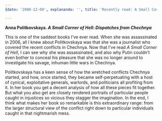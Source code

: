 ```yaml
---
{date: '2008-12-09', explananda: '', title: 'Recently read: A Small Corner of Hell', tags: book_reviews}

---
```

<strong>Anna Politkovskaya.  <em>A Small Corner of Hell: Dispatches from Chechnya</em></strong>

This is one of the saddest books I've ever read.  When she was assassinated in 2006, all I knew about Politkovskaya was that she was a journalist who covered the recent conflicts in Chechnya.  Now that I've read <em>A Small Corner of Hell</em>, I can see why she was assassinated, and also why Putin couldn't even bother to conceal his pleasure that she was no longer around to investigate his savage, inhuman little wars in Chechnya.

Politkovskaya has a keen sense of how the wretched conflicts Chechnya started, and how, once started, they became self-perpetuating with a host of cynical, exploitative generals, warlords, and politicians all profiting from it.  In her book you get a decent analysis of how all these pieces fit together.  But what you also get are closely rendered portraits of particular people caught in injustices so vicious they stagger the imagination.  In the end, I think what makes her book so remarkable is this extraordinary range: from the larger structural view of the conflict right down to particular individuals caught in that nightmarish mess.
